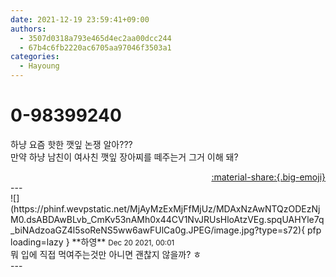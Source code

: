 ```yaml
---
date: 2021-12-19 23:59:41+09:00
authors:
  - 3507d0318a793e465d4ec2aa00dcc244
  - 67b4c6fb2220ac6705aa97046f3503a1
categories:
  - Hayoung
---
```


# 0-98399240

<div class="post-container" markdown="1">
<div class="content-container md-sidebar__scrollwrap" markdown="1">

하냥 요즘 핫한 깻잎 논쟁 알아???<br>만약 하냥 남친이 여사친 깻잎 장아찌를 떼주는거 그거 이해 돼?

</div>
</div>

<div style="text-align: right;" markdown="1">
<a href="https://weverse.io/fromis9/fanpost/0-98399240" style="text-align: right;">:material-share:{.big-emoji}</a>
</div>
---

<div class="comments-container md-sidebar__scrollwrap" markdown="1">
<div class="comment" markdown="1">
<div class='id-container' markdown="1">
![](https://phinf.wevpstatic.net/MjAyMzExMjFfMjUz/MDAxNzAwNTQzODEzNjM0.dsABDAwBLvb_CmKv53nAMh0x44CV1NvJRUsHloAtzVEg.spqUAHYle7q_biNAdzoaGZ4l5soReNS5ww6awFUlCa0g.JPEG/image.jpg?type=s72){ pfp loading=lazy }
**<span class="artist">하영</span>** <small>Dec 20 2021, 00:01</small><br>
</div>
<div class='comment-body' markdown="1">
뭐 입에 직접 먹여주는것만 아니면 괜찮지 않을까? ㅎ
</div>
</div>
</div>
---
